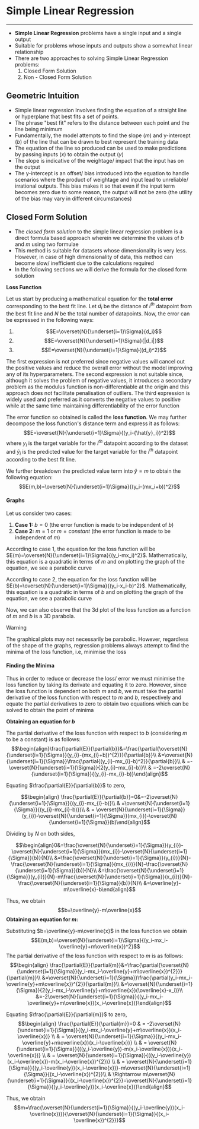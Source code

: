 # Simple Linear Regression
---
- **Simple Linear Regression** problems have a single input and a single output
- Suitable for problems whose inputs and outputs show a somewhat linear relationship
- There are two approaches to solving Simple Linear Regression problems:
	1. Closed Form Solution
	2. Non - Closed Form Solution
## Geometric Intuition
- Simple linear regression Involves finding the equation of a straight line or hyperplane that best fits a set of points. 
- The phrase "best fit" refers to the distance between each point and the line being minimum
- Fundamentally, the model attempts to find the slope ($m$) and y-intercept ($b$) of the line that can be drawn to best represent the training data
- The equation of the line so produced can be used to make predictions by passing inputs ($x$) to obtain the output ($y$)
- The slope is indicative of the weightage/ impact that the input has on the output
- The y-intercept is an offset/ bias introduced into the equation to handle scenarios where the product of weightage and input lead to unreliable/ irrational outputs. This bias makes it so that even if the input term becomes zero due to some reason, the output will not be zero (the utility of the bias may vary in different circumstances)
## Closed Form Solution
- The *closed form solution* to the simple linear regression problem is a direct formula based approach wherein we determine the values of $b$ and $m$ using two formulae
- This method is suitable for datasets whose dimensionality is very less. However, in case of high dimensionality of data, this method can become slow/ inefficient due to the calculations required
- In the following sections we will derive the formula for the closed form solution

**Loss Function**

Let us start by producing a mathematical equation for the **total error** corresponding to the best fit line. Let $d_i$ be the distance of $i^{th}$ datapoint from the best fit line and $N$ be the total number of datapoints. Now, the error can be expressed in the following ways: 
1. $$E=\overset{N}{\underset{i=1}\Sigma}{d_i}$$
2. $$E=\overset{N}{\underset{i=1}\Sigma}{|d_i|}$$
3. $$E=\overset{N}{\underset{i=1}\Sigma}{(d_i)^2}$$

The first expression is not preferred since negative values will cancel out the positive values and reduce the overall error without the model improving any of its hyperparameters. The second expression is not suitable since, although it solves the problem of negative values, it introduces a secondary problem as the modulus function is non-differentiable at the origin and this approach does not facilitate penalisation of outliers. The third expression is widely used and preferred as it converts the negative values to positive while at the same time maintaining differentiability of the error function

The error function so obtained is called the **loss function**. We may further decompose the loss function's distance term and express it as follows: $$E=\overset{N}{\underset{i=1}\Sigma}{(y_i-{\hat{y}_i})^2}$$where $y_i$ is the target variable for the $i^{th}$ datapoint according to the dataset and $\hat{y}_i$ is the predicted value for the target variable for the $i^{th}$ datapoint according to the best fit line. 

We further breakdown the predicted value term into $\hat{y}=m$ to obtain the following equation: $$E(m,b)=\overset{N}{\underset{i=1}\Sigma}{(y_i-(mx_i+b))^2}$$
#### Graphs
Let us consider two cases:
1. **Case 1:** $b=0$ (the error function is made to be independent of $b$)
2. **Case 2:** $m=1$ or $m=constant$ (the error function is made to be independent of $m$)

According to case 1, the equation for the loss function will be $E(m)=\overset{N}{\underset{i=1}\Sigma}{(y_i-mx_i)^2}$. Mathematically, this equation is a quadratic in terms of $m$ and on plotting the graph of the equation, we see a parabolic curve

According to case 2, the equation for the loss function will be $E(b)=\overset{N}{\underset{i=1}\Sigma}{(y_i-x_i-b)^2}$. Mathematically, this equation is a quadratic in terms of $b$ and on plotting the graph of the equation, we see a parabolic curve

Now, we can also observe that the 3d plot of the loss function as a function of $m$ and $b$ is a 3D parabola. 

> [!warning]
> The graphical plots may not necessarily be parabolic. However, regardless of the shape of the graphs, regression problems always attempt to find the minima of the loss function, i.e, minimise the loss

#### Finding the Minima
Thus in order to reduce or decrease the loss/ error we must minimise the loss function by taking its derivate and equating it to zero. However, since the loss function is dependent on both $m$ and $b$, we must take the partial derivative of the loss function with respect to $m$ and $b$, respectively and equate the partial derivatives to zero to obtain two equations which can be solved to obtain the point of minima

**Obtaining an equation for $b$**

The partial derivative of the loss function with respect to $b$ (considering $m$ to be a constant) is as follows:
$$\begin{align}\frac{\partial{E}}{\partial{b}}&=\frac{\partial{\overset{N}{\underset{i=1}{\Sigma}}(y_{i}-(mx_{i}+b))^{2}}}{\partial{b}}\\
&=\overset{N}{\underset{i=1}{\Sigma}}\frac{\partial{(y_{i}-mx_{i}-b)^2}}{\partial{b}}\\
& =-\overset{N}{\underset{i=1}{\Sigma}}{2(y_{i}-mx_{i}-b)}\\
& =-2\overset{N}{\underset{i=1}{\Sigma}}{(y_{i}-mx_{i}-b)}\end{align}$$

Equating $\frac{\partial{E}}{\partial{b}}$ to zero,

$$\begin{align}
\frac{\partial{E}}{\partial{b}}=0&=-2\overset{N}{\underset{i=1}{\Sigma}}{(y_{i}-mx_{i}-b)}\\
& =\overset{N}{\underset{i=1}{\Sigma}}{(y_{i}-mx_{i}-b)})\\
& = \overset{N}{\underset{i=1}{\Sigma}}(y_{i})-\overset{N}{\underset{i=1}{\Sigma}}(mx_{i})-\overset{N}{\underset{i=1}{\Sigma}}(b)\end{align}$$

Dividing by $N$ on both sides,

$$\begin{align}0&=\frac{\overset{N}{\underset{i=1}{\Sigma}}(y_{i})-\overset{N}{\underset{i=1}{\Sigma}}(mx_{i})-\overset{N}{\underset{i=1}{\Sigma}}(b)}{N}\\
&=\frac{\overset{N}{\underset{i=1}{\Sigma}}(y_{i})}{N}-\frac{\overset{N}{\underset{i=1}{\Sigma}}(mx_{i})}{N}-\frac{\overset{N}{\underset{i=1}{\Sigma}}(b)}{N}\\
&=\frac{\overset{N}{\underset{i=1}{\Sigma}}(y_{i})}{N}-m\frac{\overset{N}{\underset{i=1}{\Sigma}}(x_{i})}{N}-\frac{\overset{N}{\underset{i=1}{\Sigma}}(b)}{N}\\
&=\overline{y}-m\overline{x}-b\end{align}$$

Thus, we obtain $$b=\overline{y}-m\overline{x}$$
**Obtaining an equation for $m$:**

Substituting $b=\overline{y}-m\overline{x}$ in the loss function we obtain $$E(m,b)=\overset{N}{\underset{i=1}\Sigma}{(y_i-mx_i-\overline{y}+m\overline{x})^2}$$
The partial derivative of the loss function with respect to $m$ is as follows:
$$\begin{align}
\frac{\partial{E}}{\partial{m}}&=\frac{\partial{\overset{N}{\underset{i=1}{\Sigma}}(y_i-mx_i-\overline{y}+m\overline{x})^{2}}}{\partial{m}}\\
&=\overset{N}{\underset{i=1}{\Sigma}}\frac{\partial(y_i-mx_i-\overline{y}+m\overline{x})^{2}}{\partial{m}}\\
&=\overset{N}{\underset{i=1}{\Sigma}}{2(y_i-mx_i-\overline{y}+m\overline{x})(\overline{x}-x_i)}\\
&=-2\overset{N}{\underset{i=1}{\Sigma}}{(y_i-mx_i-\overline{y}+m\overline{x})(x_i-\overline{x})}\end{align}$$

Equating $\frac{\partial{E}}{\partial{m}}$ to zero,
$$\begin{align}
\frac{\partial{E}}{\partial{m}}=0 & = -2\overset{N}{\underset{i=1}{\Sigma}}{(y_i-mx_i-\overline{y}+m\overline{x})(x_i-\overline{x})} \\ 
& = \overset{N}{\underset{i=1}{\Sigma}}{(y_i-mx_i-\overline{y}+m\overline{x})(x_i-\overline{x})} \\
& = \overset{N}{\underset{i=1}{\Sigma}}{((y_i-\overline{y})-m(x_i-\overline{x}))(x_i-\overline{x})} \\
& = \overset{N}{\underset{i=1}{\Sigma}}{((y_i-\overline{y})(x_i-\overline{x})-m(x_i-\overline{x})^{2})} \\
& = \overset{N}{\underset{i=1}{\Sigma}}{(y_i-\overline{y})(x_i-\overline{x})}-m\overset{N}{\underset{i=1}{\Sigma}}{(x_i-\overline{x})^{2}}\\
& \Rightarrow m\overset{N}{\underset{i=1}{\Sigma}}{(x_i-\overline{x})^{2}}=\overset{N}{\underset{i=1}{\Sigma}}{(y_i-\overline{y})(x_i-\overline{x})}\end{align}$$

Thus, we obtain $$m=\frac{\overset{N}{\underset{i=1}{\Sigma}}{(y_i-\overline{y})(x_i-\overline{x})}}{\overset{N}{\underset{i=1}{\Sigma}}{(x_i-\overline{x})^{2}}}$$